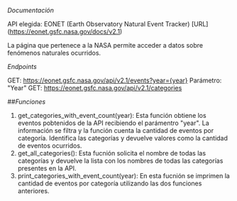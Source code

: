 *Documentación*

API elegida: EONET (Earth Observatory Natural Event Tracker)
[URL] (https://eonet.gsfc.nasa.gov/docs/v2.1)

La página que pertenece a la NASA permite acceder a datos sobre fenómenos naturales ocurridos. 

*Endpoints*

GET: https://eonet.gsfc.nasa.gov/api/v2.1/events?year={year}
Parámetro: "Year"
GET: https://eonet.gsfc.nasa.gov/api/v2.1/categories

##*Funciones*

1. get_categories_with_event_count(year): Esta función obtiene los eventos pobtenidos de la API recibiendo el parámentro "year". La información se filtra y la función cuenta la cantidad de eventos por categoría. Identifica las categorías y devuelve valores como la cantidad de eventos ocurridos. 
2. get_all_categories(): Esta fucnión solicita el nombre de todas las categorías y devuelve la lista con los nombres de todas las categorías presentes en la API. 
3. print_categories_with_event_count(year): En esta fucnión se imprimen la cantidad de eventos por categoría utilizando las dos funciones anteriores. 
